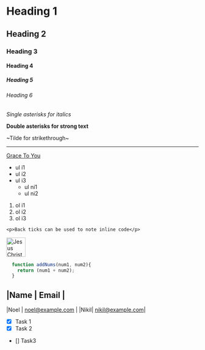 <!--GTG-->

<!--Headings-->
# Heading 1
## Heading 2
### Heading 3
#### Heading 4
##### Heading 5
###### Heading 6

<!--italics, strong-->

*Single asterisks for italics*

**Double asterisks for strong text**

~Tilde for strikethrough~

<!--horizontal line-->
--- 

<!--Links-->
[Grace To You]( https://www.gty.org "John Mac Arthur")

<!--unordered lists-->
* ul i1
* ul i2
* ul i3
  * ul ni1
  * ul ni2

<!--ordered lists-->
1. ol i1
1. ol i2
1. ol i3

`<p>Back ticks can be used to note inline code</p>`

<img src="https://png.pngtree.com/png-clipart/20210314/original/pngtree-good-friday-lettering-with-small-cross-on-transparent-background-png-image_6099037.png" alt="Jesus Christ died for us" height="50px">

```javascript
  function addNums(num1, num2){
    return (num1 + num2);
  }
```


|Name | Email            | 
-------------------------
|Noel | noel@example.com |
|Nikil| nikil@example.com|


<!--tasks list-->
* [X] Task 1
* [X] Task 2
* [] Task3

<!--TYJC-->
